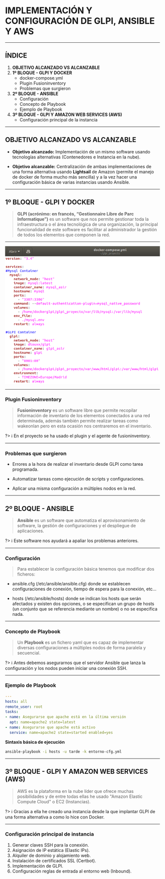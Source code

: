 # IMPLEMENTACIÓN Y CONFIGURACIÓN DE GLPI, ANSIBLE Y AWS

***
## ÍNDICE

1. **OBJETIVO ALCANZADO VS ALCANZABLE**
2. **1º BLOQUE - GLPI Y DOCKER**
   * docker-compose.yml
   * Plugin Fusioninventory
   * Problemas que surgieron
3. **2º BLOQUE - ANSIBLE**
   * Configuración
   * Concepto de Playbook
   * Ejemplo de Playbook
4. **3º BLOQUE - GLPI Y AMAZON WEB SERVICES (AWS)**
   * Configuración principal de la instancia
						
***
			
## OBJETIVO ALCANZADO VS ALCANZABLE

* **Objetivo alcanzado:** Implementación de un mismo software usando tecnologías alternativas (Contenedores e Instancia en la nube).

* **Objetivo alcanzable:** Centralización de ambas implementaciones de una forma alternativa usando **Lightsail** de Amazon (permite el manejo de docker de forma mucho más sencilla) y a la vez hacer una configuración básica de varias instancias usando Ansible.
						
***

## 1º BLOQUE - GLPI Y DOCKER

> **GLPI (acrónimo: en francés, “Gestionnaire Libre de Parc Informatique”)** es un software que nos permite gestionar toda la infraestructura o el área tecnológica de una organización, la principal funcionalidad de este software es facilitar al administrador la gestión de todos los elementos que componen la red.

***

![docker-compose.yml](media/compose.png)

***
	
### Plugin Fusioninventory

> **Fusioninventory** es un software libre que permite recopilar información de inventario de los elementos conectados a una red determinada, además también permite realizar tareas como wakeonlan pero en esta ocasión nos centraremos en el inventario.

?> :information_source: En el proyecto se ha usado el plugin y el agente de fusioninventory.
						
***

### Problemas que surgieron

* Errores a la hora de realizar el inventario desde GLPI como tarea programada.

* Automatizar tareas como ejecución de scripts y configuraciones.

* Aplicar una misma configuración a múltiples nodos en la red.

***

## 2º BLOQUE - ANSIBLE

> **Ansible** es un software que automatiza el aprovisonamiento de software, la gestión de configuraciones y el despliegue de aplicaciones.

?> :information_source: Este software nos ayudará a apaliar los problemas anteriores.

***

### Configuración

> Para establecer la configuración básica tenemos que modificar dos ficheros:

* ansible.cfg (/etc/ansible/ansible.cfg) donde se establecen configuraciones de conexión, tiempo de espera para la conexión, etc...

* hosts (/etc/ansible/hosts) donde se indican los hosts que serán afectados y existen dos opciones, o se especifican un grupo de hosts (un conjunto que se referencia mediante un nombre) o no se especifica nada.

***

### Concepto de Playbook
						
> Un **Playbook** es un fichero yaml que es capaz de implementar diversas configuraciones a múltiples nodos de forma paralela y secuencial.

?> :information_source: Antes debemos asegurarnos que el servidor Ansible que lanza la configuración y los nodos pueden iniciar una conexión SSH.

***

### Ejemplo de Playbook

```playbook_example.yml
---
hosts: all 
remote_user: root 
tasks: 
- name: Asegurarse que apache está en la última versión 
  apt: name=apache2 state=latest 
- name: Asegurarse que apache está activo 
  service: name=apache2 state=started enabled=yes 
```
**Sintaxis básica de ejecución**

```bash
ansible-playbook -i hosts -u tarde -k entorno-cfg.yml
```

***

## 3º BLOQUE - GLPI Y AMAZON WEB SERVICES (AWS)
> AWS es la plataforma en la nube líder que ofrece muchas posibilidades y de entre todas ellas he usado "Amazon Elastic Compute Cloud" o EC2 (Instancias).

?> :information_source: Gracias a ella he creado una instancia desde la que implantar GLPI de una forma alternativa a como lo hice con Docker.

***

### Configuración principal de instancia

1. Generar claves SSH para la conexión.
2. Asignación de IP estática (Elastic IPs).
3. Alquiler de dominio y alojamiento web.
4. Instalación de certificados SSL (Certbot).
5. Implementación de GLPI.
6. Configuración reglas de entrada al entorno web (Inbound).
